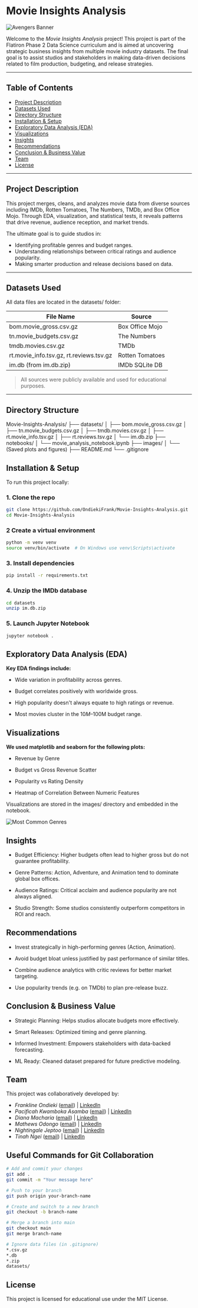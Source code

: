# Movie Insights Analysis

![Avengers Banner](images/Avanger1.jpeg)

Welcome to the *Movie Insights Analysis* project! This project is part of the Flatiron Phase 2 Data Science curriculum and is aimed at uncovering strategic business insights from multiple movie industry datasets. The final goal is to assist studios and stakeholders in making data-driven decisions related to film production, budgeting, and release strategies.

---

## Table of Contents

- [Project Description](#project-description)
- [Datasets Used](#datasets-used)
- [Directory Structure](#directory-structure)
- [Installation & Setup](#installation--setup)
- [Exploratory Data Analysis (EDA)](#exploratory-data-analysis-eda)
- [Visualizations](#visualizations)
- [Insights](#insights)
- [Recommendations](#recommendations)
- [Conclusion & Business Value](#conclusion--business-value)
- [Team](#team)
- [License](#license)

---

## Project Description

This project merges, cleans, and analyzes movie data from diverse sources including IMDb, Rotten Tomatoes, The Numbers, TMDb, and Box Office Mojo. Through EDA, visualization, and statistical tests, it reveals patterns that drive revenue, audience reception, and market trends.

The ultimate goal is to guide studios in:
- Identifying profitable genres and budget ranges.
- Understanding relationships between critical ratings and audience popularity.
- Making smarter production and release decisions based on data.

---

## Datasets Used

All data files are located in the datasets/ folder:

| File Name | Source |
|----------|--------|
| bom.movie_gross.csv.gz | Box Office Mojo |
| tn.movie_budgets.csv.gz | The Numbers |
| tmdb.movies.csv.gz | TMDb |
| rt.movie_info.tsv.gz, rt.reviews.tsv.gz | Rotten Tomatoes |
| im.db (from im.db.zip) | IMDb SQLite DB |

> All sources were publicly available and used for educational purposes.

---

## Directory Structure

Movie-Insights-Analysis/
├── datasets/
│ ├── bom.movie_gross.csv.gz
│ ├── tn.movie_budgets.csv.gz
│ ├── tmdb.movies.csv.gz
│ ├── rt.movie_info.tsv.gz
│ ├── rt.reviews.tsv.gz
│ └── im.db.zip
├── notebooks/
│ └── movie_analysis_notebook.ipynb
├── images/
│ └── (Saved plots and figures)
├── README.md
└── .gitignore

## Installation & Setup

To run this project locally:

### 1. Clone the repo
```bash
git clone https://github.com/OndiekiFrank/Movie-Insights-Analysis.git
cd Movie-Insights-Analysis
```

### 2 Create a virtual environment
```bash
python -m venv venv
source venv/bin/activate  # On Windows use venv\Scripts\activate
```
### 3. Install dependencies
```bash
pip install -r requirements.txt
```

### 4. Unzip the IMDb database
```bash
cd datasets
unzip im.db.zip
```
### 5. Launch Jupyter Notebook
```bash
jupyter notebook .
```
## Exploratory Data Analysis (EDA)
**Key EDA findings include:**

- Wide variation in profitability across genres.

- Budget correlates positively with worldwide gross.

- High popularity doesn't always equate to high ratings or revenue.

- Most movies cluster in the $10M–$100M budget range.

## Visualizations
**We used matplotlib and seaborn for the following plots:**

- Revenue by Genre

- Budget vs Gross Revenue Scatter

- Popularity vs Rating Density

- Heatmap of Correlation Between Numeric Features

Visualizations are stored in the images/ directory and embedded in the notebook.

![Most Common Genres](images/Mostcommongenres.png)

## Insights
- Budget Efficiency: Higher budgets often lead to higher gross but do not guarantee profitability.

- Genre Patterns: Action, Adventure, and Animation tend to dominate global box offices.

- Audience Ratings: Critical acclaim and audience popularity are not always aligned.

- Studio Strength: Some studios consistently outperform competitors in ROI and reach.

## Recommendations
- Invest strategically in high-performing genres (Action, Animation).

- Avoid budget bloat unless justified by past performance of similar titles.

- Combine audience analytics with critic reviews for better market targeting.

- Use popularity trends (e.g. on TMDb) to plan pre-release buzz.

## Conclusion & Business Value
- Strategic Planning: Helps studios allocate budgets more effectively.

- Smart Releases: Optimized timing and genre planning.

- Informed Investment: Empowers stakeholders with data-backed forecasting.

- ML Ready: Cleaned dataset prepared for future predictive modeling.

## Team
This project was collaboratively developed by:

- *Frankline Ondieki* ([email](mailto:ondiekifrank021@gmail.com)) | [LinkedIn](https://www.linkedin.com/in/frankline-ondieki-39a61828a/)
- *Pacificah Kwamboka Asamba* ([email](mailto:sikamboga1@gmail.com)) | [LinkedIn](https://www.linkedin.com/in/pacificah-omboga-42959b83/)
- *Diana Macharia* ([email](mailto:hellendiana091@gmail.com)) | [LinkedIn](https://www.linkedin.com/in/hellen-diana-njeri)
- *Mathews Odongo* ([email](mailto:wandera59@gmail.com)) | [LinkedIn](https://www.linkedin.com/in/mathews-odongo-9a2541368?trk=contact-info)
- *Nightingale Jeptoo* ([email](mailto:nightingalemib@gmail.com)) | [LinkedIn](https://www.linkedin.com/in/jeptoo-nightingale-36131741/)
- *Tinah Ngei* ([email](mailto:tinahngei@gmail.com)) | [LinkedIn](https://www.linkedin.com/in/tinah-ngei-4b411386/)

## Useful Commands for Git Collaboration
```bash
# Add and commit your changes
git add .
git commit -m "Your message here"

# Push to your branch
git push origin your-branch-name

# Create and switch to a new branch
git checkout -b branch-name

# Merge a branch into main
git checkout main
git merge branch-name

# Ignore data files (in .gitignore)
*.csv.gz
*.db
*.zip
datasets/
```

## License
This project is licensed for educational use under the MIT License.